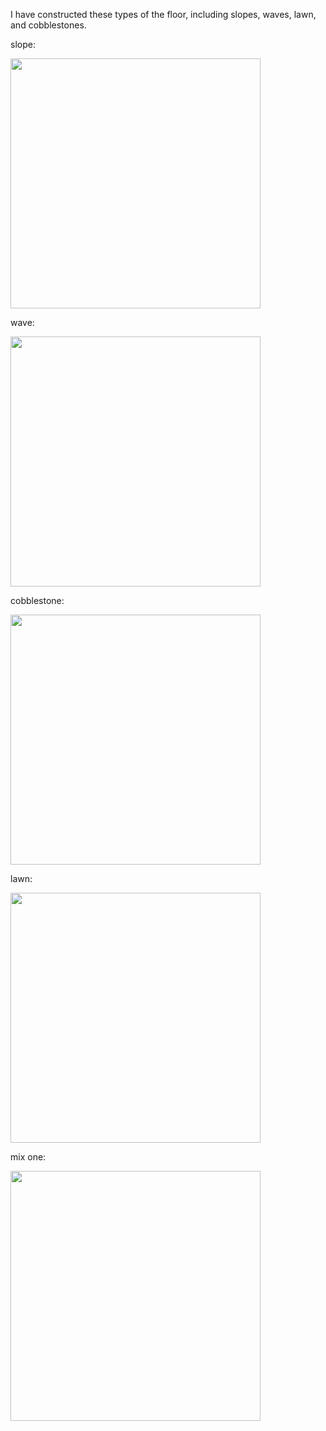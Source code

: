I have constructed these types of the floor, including slopes, waves, lawn, and cobblestones.


slope:


<img src="https://github.com/user-attachments/assets/da53c67a-1eef-418c-99bf-edd4b65bf0dc" width="400px"/>


wave:


<img src="https://github.com/user-attachments/assets/c90c1a00-dc60-4005-abd2-dc6a17f36ccd" width="400px"/>


cobblestone:


<img src="https://github.com/user-attachments/assets/4246984b-e13c-4fa5-b2fc-1c6ab69d9a53" width="400px"/>


lawn:


<img src="https://github.com/user-attachments/assets/b5d53888-c7e9-4977-bce6-0efea15117dc" width="400px"/>


mix one:


<img src="https://github.com/user-attachments/assets/da142b6e-aa36-4400-906f-6cf2174922d6" width="400px"/>
